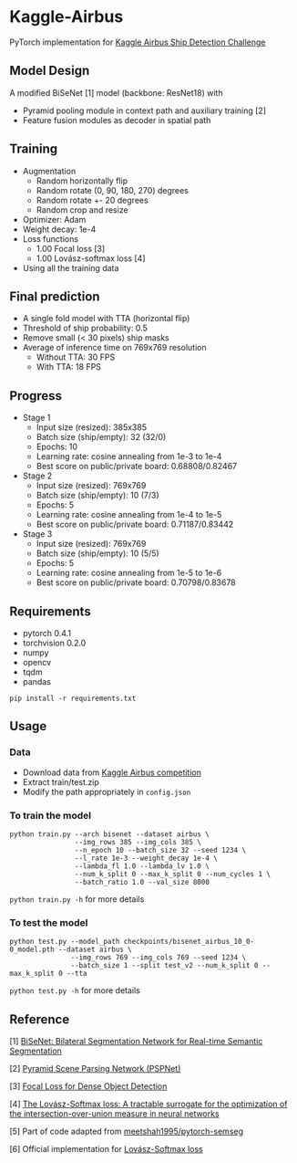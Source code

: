 # Kaggle-Airbus
PyTorch implementation for [Kaggle Airbus Ship Detection Challenge](https://www.kaggle.com/c/airbus-ship-detection)


## Model Design
A modified BiSeNet [1] model (backbone: ResNet18) with
* Pyramid pooling module in context path and auxiliary training [2]
* Feature fusion modules as decoder in spatial path


## Training
* Augmentation
    - Random horizontally flip
    - Random rotate (0, 90, 180, 270) degrees
    - Random rotate +- 20 degrees
    - Random crop and resize
* Optimizer: Adam
* Weight decay: 1e-4
* Loss functions
    - 1.00 Focal loss [3]
    - 1.00 Lovász-softmax loss [4]
* Using all the training data


## Final prediction
* A single fold model with TTA (horizontal flip)
* Threshold of ship probability: 0.5
* Remove small (< 30 pixels) ship masks
* Average of inference time on 769x769 resolution
    - Without TTA: 30 FPS
    - With TTA: 18 FPS


## Progress
+ Stage 1
    * Input size (resized): 385x385
    * Batch size (ship/empty): 32 (32/0)
    * Epochs: 10
    * Learning rate: cosine annealing from 1e-3 to 1e-4
    * Best score on public/private board: 0.68808/0.82467
+ Stage 2
    * Input size (resized): 769x769
    * Batch size (ship/empty): 10 (7/3)
    * Epochs: 5
    * Learning rate: cosine annealing from 1e-4 to 1e-5
    * Best score on public/private board: 0.71187/0.83442
+ Stage 3
    * Input size (resized): 769x769
    * Batch size (ship/empty): 10 (5/5)
    * Epochs: 5
    * Learning rate: cosine annealing from 1e-5 to 1e-6
    * Best score on public/private board: 0.70798/0.83678


## Requirements
* pytorch 0.4.1
* torchvision 0.2.0
* numpy
* opencv
* tqdm
* pandas

`pip install -r requirements.txt`


## Usage

### Data
* Download data from [Kaggle Airbus competition](https://www.kaggle.com/c/airbus-ship-detection/data)
* Extract train/test.zip
* Modify the path appropriately in `config.json`

### To train the model
```
python train.py --arch bisenet --dataset airbus \
                --img_rows 385 --img_cols 385 \
                --n_epoch 10 --batch_size 32 --seed 1234 \
                --l_rate 1e-3 --weight_decay 1e-4 \
                --lambda_fl 1.0 --lambda_lv 1.0 \
                --num_k_split 0 --max_k_split 0 --num_cycles 1 \
                --batch_ratio 1.0 --val_size 8000
```
`python train.py -h` for more details

### To test the model
```
python test.py --model_path checkpoints/bisenet_airbus_10_0-0_model.pth --dataset airbus \
               --img_rows 769 --img_cols 769 --seed 1234 \
               --batch_size 1 --split test_v2 --num_k_split 0 --max_k_split 0 --tta
```
`python test.py -h` for more details


## Reference
[1] [BiSeNet: Bilateral Segmentation Network for Real-time Semantic Segmentation](https://arxiv.org/abs/1808.00897)

[2] [Pyramid Scene Parsing Network (PSPNet)](https://arxiv.org/abs/1612.01105)

[3] [Focal Loss for Dense Object Detection](https://arxiv.org/abs/1708.02002)

[4] [The Lovász-Softmax loss: A tractable surrogate for the optimization of the intersection-over-union measure in neural networks](https://arxiv.org/abs/1705.08790)

[5] Part of code adapted from [meetshah1995/pytorch-semseg](https://github.com/meetshah1995/pytorch-semseg)

[6] Official implementation for [Lovász-Softmax loss](https://github.com/bermanmaxim/LovaszSoftmax)
